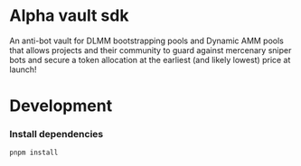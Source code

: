 # Alpha vault sdk

An anti-bot vault for DLMM bootstrapping pools and Dynamic AMM pools that allows projects and their community to guard against mercenary sniper bots and secure a token allocation at the earliest (and likely lowest) price at launch!


# Development 

### Install dependencies

```
pnpm install
```